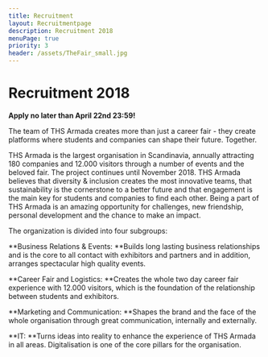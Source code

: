```yaml
---
title: Recruitment
layout: Recruitmentpage
description: Recruitment 2018
menuPage: true
priority: 3
header: /assets/TheFair_small.jpg
---
```

# Recruitment 2018

**Apply no later than April 22nd 23:59!**

The team of THS Armada creates more than just a career fair - they create platforms where students and companies can shape their future. Together. 

THS Armada is the largest organisation in Scandinavia, annually attracting 180 companies and 12.000 visitors through a number of events and the beloved fair. The project continues until November 2018. THS Armada believes that diversity & inclusion creates the most innovative teams, that sustainability is the cornerstone to a better future and that engagement is the main key for students and companies to find each other. Being a part of THS Armada is an amazing opportunity for challenges, new friendship, personal development and the chance to make an impact. 

The organization is divided into four subgroups:

**Business Relations & Events: **Builds long lasting business relationships and is the core to all contact with exhibitors and partners and in addition, arranges spectacular high quality events. 

**Career Fair and Logistics: **Creates the whole two day career fair experience with 12.000 visitors, which is the foundation of the relationship between students and exhibitors.

**Marketing and Communication: **Shapes the brand and the face of the whole organisation through great communication, internally and externally. 

**IT: **Turns ideas into reality to enhance the experience of THS Armada in all areas. Digitalisation is one of the core pillars for the organisation.
